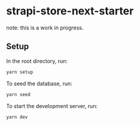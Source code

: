 # strapi-store-next-starter

note: this is a work in progress.

## Setup

In the root directory, run:

```bash
yarn setup
```

To seed the database, run:

```bash
yarn seed
```

To start the development server, run:

```bash
yarn dev
```





